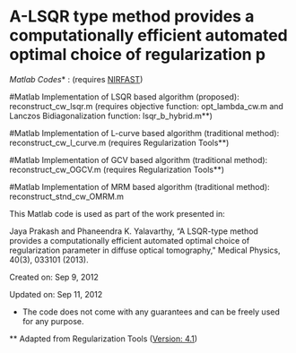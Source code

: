 # A-LSQR type method provides a computationally efficient automated optimal choice of regularization p

*Matlab Codes** : (requires [NIRFAST](http://www.dartmouth.edu/~nir/nirfast/))

#Matlab Implementation of LSQR based algorithm (proposed): reconstruct_cw_lsqr.m (requires objective function: opt_lambda_cw.m and Lanczos Bidiagonalization function: lsqr_b_hybrid.m**)

#Matlab Implementation of L-curve based algorithm (traditional method): reconstruct_cw_l_curve.m (requires Regularization Tools**)

#Matlab Implementation of GCV based algorithm (traditional method): reconstruct_cw_OGCV.m (requires Regularization Tools**)

#Matlab Implementation of MRM based algorithm (traditional method): reconstruct_stnd_cw_OMRM.m

This Matlab code is used as part of the work presented in:

Jaya Prakash and Phaneendra K. Yalavarthy, “A LSQR-type method provides a computationally efficient automated optimal choice of regularization parameter in diffuse optical tomography," Medical Physics, 40(3), 033101 (2013).

Created on: Sep 9, 2012

Updated on: Sep 11, 2012

* The code does not come with any guarantees and can be freely used for any purpose.

** Adapted from Regularization Tools ([Version: 4.1](http://www.imm.dtu.dk/~pcha/Regutools/))
